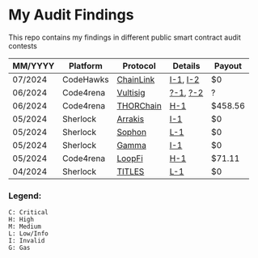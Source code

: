 # My Audit Findings

This repo contains my findings in different public smart contract audit contests

| MM/YYYY | Platform | Protocol | Details | Payout |
| --- | --- | --- | --- | --- |
| 07/2024 | CodeHawks | [ChainLink](https://codehawks.cyfrin.io/c/2024-07-CL-CCIP) | [I-1](#), [I-2](#) | $0 |
| 06/2024 | Code4rena | [Vultisig](https://code4rena.com/audits/2024-06-vultisig) | [?-1](#), [?-2](#) | ? |
| 06/2024 | Code4rena | [THORChain](https://code4rena.com/audits/2024-06-thorchain) | [H-1](#) | $458.56 |
| 05/2024 | Sherlock | [Arrakis](https://audits.sherlock.xyz/contests/195) | [I-1](github.com/sherlock-audit/2024-03-arrakis-judging/issues/1) | $0 |
| 05/2024 | Sherlock | [Sophon](https://audits.sherlock.xyz/contests/376) | [L-1](https://github.com/sherlock-audit/2024-05-sophon-judging/issues/18) | $0 |
| 05/2024 | Sherlock | [Gamma](https://audits.sherlock.xyz/contests/330) | [I-1](https://github.com/sherlock-audit/2024-05-gamma-staking-judging/issues/189) | $0 |
| 05/2024 | Code4rena | [LoopFi](https://code4rena.com/audits/2024-05-loopfi) | [H-1](https://code4rena.com/reports/2024-05-loop#h-01-availability-of-deposit-invariant-can-be-bypassed) | $71.11 |
| 04/2024 | Sherlock | [TITLES](https://audits.sherlock.xyz/contests/326) | [L-1](https://github.com/sherlock-audit/2024-04-titles-judging/issues/238) | $0 |


### Legend:
```
C: Critical
H: High
M: Medium
L: Low/Info
I: Invalid
G: Gas
```

